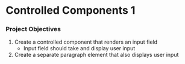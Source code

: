 # Controlled Components 1

### Project Objectives

1) Create a controlled component that renders an input field
    * Input field should take and display user input
2) Create a separate paragraph element that also displays user input